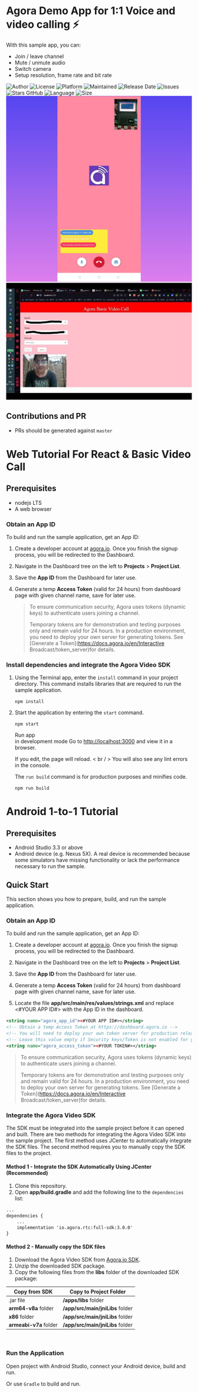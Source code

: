 ﻿
# Agora Demo App for 1:1 Voice and video calling ⚡️

With this sample app, you can:

- Join / leave channel
- Mute / unmute audio
- Switch camera
- Setup resolution, frame rate and bit rate

![Author](https://img.shields.io/badge/author-garimasingh128-orange)
![License](https://img.shields.io/badge/license-MIT-brightgreen)
![Platform](https://img.shields.io/badge/platform-Visual%20Studio%20Code-blue)
![Maintained](https://img.shields.io/maintenance/yes/2021)
![Release Date](https://img.shields.io/github/release-date/garimasingh128/agora-demo-app)
![Issues](https://img.shields.io/github/issues/garimasingh128/agora-demo-app)
![Stars GitHub](https://img.shields.io/github/stars/garimasingh128/agora-demo-app)
![Language](https://img.shields.io/github/languages/top/garimasingh128/agora-demo-app)
![Size](https://img.shields.io/github/repo-size/garimasingh128/agora-demo-app)
![Image](1.jpeg)
![Image](2.jpeg)


## Contributions and PR

 - PRs should be generated against `master`


# Web Tutorial For React & Basic Video Call

## Prerequisites

- nodejs LTS
- A web browser

### Obtain an App ID

To build and run the sample application, get an App ID:
1. Create a developer account at [agora.io](https://dashboard.agora.io/signin/). Once you finish the signup process, you will be redirected to the Dashboard.

2. Navigate in the Dashboard tree on the left to **Projects** > **Project List**.

3. Save the **App ID** from the Dashboard for later use.

4. Generate a temp **Access Token** (valid for 24 hours) from dashboard page with given channel name, save for later use.

   > To ensure communication security, Agora uses tokens (dynamic keys) to authenticate users joining a channel.
   >
   > Temporary tokens are for demonstration and testing purposes only and remain valid for 24 hours. In a production environment, you need to deploy your own server for generating tokens. See [Generate a Token](https://docs.agora.io/en/Interactive Broadcast/token_server)for details.


### Install dependencies and integrate the Agora Video SDK

1. Using the Terminal app, enter the `install` command in your project directory. This command installs libraries that are required to run the sample application.
    ``` 
    npm install
    ```
2. Start the application by entering the `start` command.
    ``` 
    npm start
    ```
    Run app <br/> in development mode
    Go to [http://localhost:3000](http://localhost:3000) and view it in a browser.

    If you edit, the page will reload. < br / >
    You will also see any lint errors in the console.

    The `run build` command is for production purposes and minifies code.
    ``` 
    npm run build
    ```


# Android 1-to-1 Tutorial


## Prerequisites

- Android Studio 3.3 or above
- Android device (e.g. Nexus 5X). A real device is recommended because some simulators have missing functionality or lack the performance necessary to run the sample.

## Quick Start

This section shows you how to prepare, build, and run the sample application.

### Obtain an App ID

To build and run the sample application, get an App ID:
1. Create a developer account at [agora.io](https://dashboard.agora.io/signin/). Once you finish the signup process, you will be redirected to the Dashboard.
2. Navigate in the Dashboard tree on the left to **Projects** > **Project List**.
3. Save the **App ID** from the Dashboard for later use.
4. Generate a temp **Access Token** (valid for 24 hours) from dashboard page with given channel name, save for later use.

5. Locate the file **app/src/main/res/values/strings.xml** and replace <#YOUR APP ID#> with the App ID in the dashboard.

  ```xml
  <string name="agora_app_id"><#YOUR APP ID#></string>
  <!-- Obtain a temp Access Token at https://dashboard.agora.io -->
  <!-- You will need to deploy your own token server for production release -->
  <!-- Leave this value empty if Security keys/Token is not enabled for your project -->
  <string name="agora_access_token"><#YOUR TOKEN#></string>
  ```

> To ensure communication security, Agora uses tokens (dynamic keys) to authenticate users joining a channel.
>
> Temporary tokens are for demonstration and testing purposes only and remain valid for 24 hours. In a production environment, you need to deploy your own server for generating tokens. See [Generate a Token](https://docs.agora.io/en/Interactive Broadcast/token_server)for details.

### Integrate the Agora Video SDK

The SDK must be integrated into the sample project before it can opened and built. There are two methods for integrating the Agora Video SDK into the sample project. The first method uses JCenter to automatically integrate the SDK files. The second method requires you to manually copy the SDK files to the project.

#### Method 1 - Integrate the SDK Automatically Using JCenter (Recommended)

1. Clone this repository.
2. Open **app/build.gradle** and add the following line to the `dependencies` list:

  ```
  ...
  dependencies {
      ...
      implementation 'io.agora.rtc:full-sdk:3.0.0'
  }
  ```

#### Method 2 - Manually copy the SDK files

1. Download the Agora Video SDK from [Agora.io SDK](https://www.agora.io/en/download/).
2. Unzip the downloaded SDK package.
3. Copy the following files from the **libs** folder of the downloaded SDK package:

Copy from SDK|Copy to Project Folder
---|---
.jar file|**/apps/libs** folder
**arm64-v8a** folder|**/app/src/main/jniLibs** folder
**x86** folder|**/app/src/main/jniLibs** folder
**armeabi-v7a** folder|**/app/src/main/jniLibs** folder

​    

### Run the Application

Open project with Android Studio, connect your Android device, build and run.
      
Or use `Gradle` to build and run.
